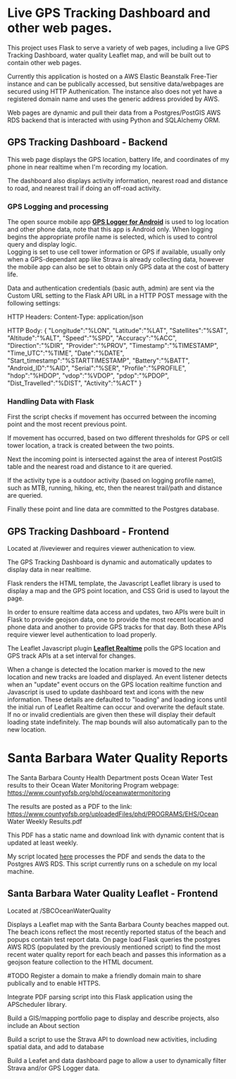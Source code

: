 # Live GPS Tracking Dashboard and other web pages.

This project uses Flask to serve a variety of web pages, including a live GPS Tracking Dashboard, water quality Leaflet map, and will be built out to contain other web pages.

Currently this application is hosted on a AWS Elastic Beanstalk Free-Tier instance and can be publically accessed, but sensitive data/webpages are secured using HTTP Authenication. The instance also does not yet have a registered domain name and uses the generic address provided by AWS.

Web pages are dynamic and pull their data from a Postgres/PostGIS AWS RDS backend that is interacted with using Python and SQLAlchemy ORM.

## GPS Tracking Dashboard - Backend
This web page displays the GPS location, battery life, and coordinates of my phone in near realtime when I'm recording my location. 

The dashboard also displays activity information, nearest road and distance to road, and nearest trail if doing an off-road activity.   

### GPS Logging and processing

The open source mobile app **[GPS Logger for Android](https://gpslogger.app/)** is used to log location and other phone data, note that this app is Android only. 
When logging begins the appropriate profile name is selected, which is used to control query and display logic.  
Logging is set to use cell tower information or GPS if available, usually only when a GPS-dependant app like Strava is already collecting data, however the mobile app can also be set to obtain only GPS data at the cost of battery life.   

Data and authentication credentials (basic auth, admin) are sent via the Custom URL setting to the Flask API URL in a HTTP POST message with the following settings:

HTTP Headers:
Content-Type: application/json

HTTP Body:
{
   "Longitude":"%LON",
   "Latitude":"%LAT",
   "Satellites":"%SAT",
   "Altitude":"%ALT",
   "Speed":"%SPD",
   "Accuracy":"%ACC",
   "Direction":"%DIR",
   "Provider":"%PROV",
   "Timestamp":"%TIMESTAMP",
   "Time_UTC":"%TIME",
   "Date":"%DATE",
   "Start_timestamp":"%STARTTIMESTAMP",
   "Battery":"%BATT",
   "Android_ID":"%AID",
   "Serial":"%SER",
   "Profile":"%PROFILE",
   "hdop":"%HDOP",
   "vdop":"%VDOP",
   "pdop":"%PDOP",
   "Dist_Travelled":"%DIST",
   "Activity":"%ACT"
}

### Handling Data with Flask
First the script checks if movement has occurred between the incoming point and the most recent previous point.

If movement has occurred, based on two different thresholds for GPS or cell tower location, a track is created between the two points.

Next the incoming point is intersected against the area of interest PostGIS table and the nearest road and distance to it are queried. 

If the activity type is a outdoor activity (based on logging profile name), such as MTB, running, hiking, etc, then the nearest trail/path and distance are queried.

Finally these point and line data are committed to the Postgres database.

## GPS Tracking Dashboard - Frontend

Located at /liveviewer and requires viewer authenication to view. 

The GPS Tracking Dashboard is dynamic and automatically updates to display data in near realtime.

Flask renders the HTML template, the Javascript Leaflet library is used to display a map and the GPS point location, and CSS Grid is used to layout the page.

In order to ensure realtime data access and updates, two APIs were built in Flask to provide geojson data, one to provide the most recent location and phone data and another to provide GPS tracks for that day. Both these APIs require viewer level authentication to load properly.

The Leaflet Javascript plugin **[Leaflet Realtime](https://github.com/perliedman/leaflet-realtime)** polls the GPS location and GPS track APIs at a set interval for changes.

When a change is detected the location marker is moved to the new location and new tracks are loaded and displayed. An event listener detects when an "update" event occurs on the GPS location realtime function and Javascript is used to update dashboard text and icons with the new information. These details are defaulted to "loading" and loading icons until the initial run of Leaflet Realtime can occur and overwrite the default state. If no or invalid credientials are given then these will display their default loading state indefinitely. The map bounds will also automatically pan to the new location. 

# Santa Barbara Water Quality Reports

The Santa Barbara County Health Department posts Ocean Water Test results to their Ocean Water Monitoring Program webpage:
https://www.countyofsb.org/phd/oceanwatermonitoring

The results are posted as a PDF to the link:
https://www.countyofsb.org/uploadedFiles/phd/PROGRAMS/EHS/Ocean Water Weekly Results.pdf

This PDF has a static name and download link with dynamic content that is updated at least weekly.

My script located [here](https://github.com/gavleavitt/Water_Quality_PDF_Parsing) processes the PDF and sends the data to the Postgres AWS RDS. This script currently runs on a schedule on my local machine.

## Santa Barbara Water Quality Leaflet - Frontend
Located at /SBCOceanWaterQuality

Displays a Leaflet map with the Santa Barbara County beaches mapped out. The beach icons reflect the most recently reported status of the beach and popups contain  test report data. 
On page load Flask queries the postgres AWS RDS (populated by the previously mentioned script) to find the most recent water quality report for each beach and passes this information as a geojson feature collection to the HTML document. 

#TODO
Register a domain to make a friendly domain main to share publically and to enable HTTPS. 

Integrate PDF parsing script into this Flask application using the APScheduler library. 

Build a GIS/mapping portfolio page to display and describe projects, also include an About section

Build a script to use the Strava API to download new activities, including spatial data, and add to database 

Build a Leafet and data dashboard page to allow a user to dynamically filter Strava and/or GPS Logger data. 


 